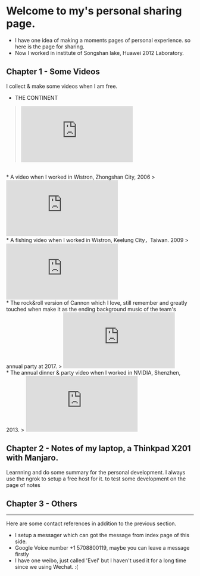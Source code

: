 Welcome to my's personal sharing page.
================================
* I have one idea of making a moments pages of personal experience. so here is the page for sharing.
* Now I worked in institute of Songshan lake, Huawei 2012 Laboratory.

## Chapter 1 - Some Videos

I collect & make some videos when I am free.

* THE CONTINENT
> <iframe src='http://player.youku.com/embed/XNzQxMjU2ODI0' frameborder=0 'allowfullscreen'></iframe>

<br>
* A video when I worked in Wistron, Zhongshan City, 2006
> <iframe src='http://player.youku.com/embed/XMjQzODkyOA' frameborder=0 'allowfullscreen'></iframe>

<br>
* A fishing video when I worked in Wistron, Keelung City，Taiwan. 2009
> <iframe src='http://player.youku.com/embed/XMjM0Mzg0ODUy' frameborder=0 'allowfullscreen'></iframe>

<br>
* The rock&roll version of Cannon which I love, still remember and greatly touched when make it as the ending background music  of the team's annual party at 2017.
> <iframe src='http://player.youku.com/embed/XMjMxNzU0MTk2' frameborder=0 'allowfullscreen'></iframe>

<br>
* The annual dinner & party video when I worked in NVIDIA, Shenzhen, 2013.
> <iframe src='http://player.youku.com/embed/XNTA1MjU2MTk2' frameborder=0 'allowfullscreen'></iframe>

<br>

## Chapter 2 - Notes of my laptop, a Thinkpad X201 with Manjaro.

Learnning and do some summary for the personal development. I always use the ngrok to setup a free host for it. to test some development on the page of notes

## Chapter 3 - Others
-------------------------

Here are some contact references in addition to the previous section.

* I setup a messager which can got the message from index page of this side.
* Google Voice number +1 5708800119, maybe you can leave a message firstly
* I have one weibo, just called 'Evel' but I haven't used it for a long time since we using Wechat. :(
